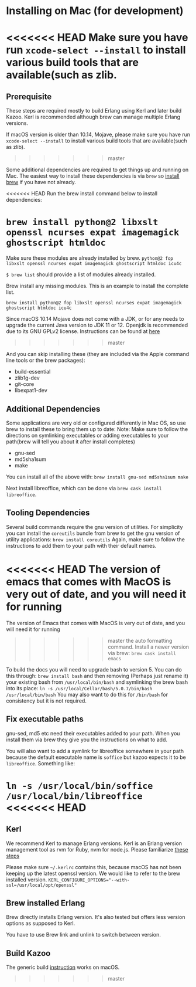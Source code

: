 # Installing on Mac (for development)

<<<<<<< HEAD
Make sure you have run `xcode-select --install` to install various build tools that are available(such as zlib.
=======
## Prerequisite
These steps are required mostly to build Erlang using Kerl and later build Kazoo. Kerl is recommended although brew can manage multiple Erlang versions.

If macOS version is older than 10.14, Mojave, please make sure you have run `xcode-select --install` to install various build tools that are available(such as zlib).
>>>>>>> master

Some additional dependencies are required to get things up and running on Mac. The easiest way to
install these dependencies is via `brew` so [install brew](https://brew.sh/) if you have not already.

<<<<<<< HEAD
Run the brew install command below to install dependencies:

```brew install python@2 libxslt openssl ncurses expat imagemagick ghostscript htmldoc```
=======
Make sure these modules are already installed by brew. 
```python@2 fop libxslt openssl ncurses expat imagemagick ghostscript htmldoc icu4c```

```$ brew list```
should provide a list of modules already installed.

Brew install any missing modules. This is an example to install the complete list.

```brew install python@2 fop libxslt openssl ncurses expat imagemagick ghostscript htmldoc icu4c```

Since macOS 10.14 Mojave does not come with a JDK, or for any needs to upgrade the current Java version to JDK 11 or 12. Openjdk is recommended due to its GNU GPLv2 license. Instructions can be found at [here](https://stackoverflow.com/questions/52524112/how-do-i-install-java-on-mac-osx-allowing-version-switching)
>>>>>>> master

And you can skip installing these (they are included via the Apple command line tools or the brew packages):

* build-essential
* zlib1g-dev
* git-core
* libexpat1-dev

## Additional Dependencies

Some applications are very old or configured differently in Mac OS, so use brew 
to install these to bring them up to date:
Note: Make sure to follow the directions on symlinking executables or adding executables 
to your path(brew will tell you about it after install completes)

* gnu-sed
* md5sha1sum
* make

You can install all of the above with:
```brew install gnu-sed md5sha1sum make```

Next install libreoffice, which can be done via `brew cask install libreoffice`.

## Tooling Dependencies

Several build commands require the gnu version of utilities. For simplicity you can install
the `coreutils` bundle from brew to get the gnu version of utility applications:
```brew install coreutils```
Again, make sure to follow the instructions to add them to your path with their default names.

<<<<<<< HEAD
The version of emacs that comes with MacOS is very out of date, and you will need it for running
=======
The version of Emacs that comes with MacOS is very out of date, and you will need it for running
>>>>>>> master
the auto formatting command. Install a newer version via brew:
```brew cask install emacs```

To build the docs you will need to upgrade bash to version 5. You can do this through:
```brew install bash``` and then removing (Perhaps just rename it) your existing bash 
from `/usr/local/bin/bash` and symlinking the brew bash into its place:
```ln -s /usr/local/Cellar/bash/5.0.7/bin/bash /usr/local/bin/bash```
You may also want to do this for `/bin/bash` for consistency but it is not required.

## Fix executable paths

gnu-sed, md5 etc need their executables added to your path. When you install 
them via brew they give you the instructions on what to add.

You will also want to add a symlink for libreoffice somewhere in your path because the default 
executable name is `soffice` but kazoo expects it to be `libreoffice`. Something like:

```ln -s /usr/local/bin/soffice /usr/local/bin/libreoffice```
<<<<<<< HEAD
=======

## Kerl
We recommend Kerl to manage Erlang versions. Kerl is an Erlang version management tool as rvm for Ruby, nvm for node.js. Please familiarize [these steps](https://github.com/kerl/kerl)

Please make sure `~/.kerlrc` contains this, because macOS has not been keeping up the latest openssl version. We would like to refer to the brew installed version.
``` KERL_CONFIGURE_OPTIONS="--with-ssl=/usr/local/opt/openssl" ```

## Brew installed Erlang
Brew directly installs Erlang version. It's also tested but offers less version options as supposed to Kerl.

You have to use Brew link and unlink to switch between version.

## Build Kazoo
The generic build [instruction](https://github.com/2600hz/kazoo/blob/master/doc/installation.md#longer-version) works on macOS.
>>>>>>> master
